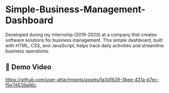 # Simple-Business-Management-Dashboard
Developed during my internship (2019-2020) at a company that creates software solutions for business management. This simple dashboard, built with HTML, CSS, and JavaScript, helps track daily activities and streamline business operations.

## 🎥 Demo Video

https://github.com/user-attachments/assets/fa3d1629-3bee-431a-b7ec-f5e74638a66c

